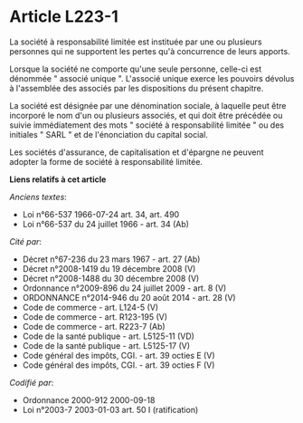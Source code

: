 # Article L223-1

La société à responsabilité limitée est instituée par une ou plusieurs personnes qui ne supportent les pertes qu'à
concurrence de leurs apports.

Lorsque la société ne comporte qu'une seule personne, celle-ci est dénommée " associé unique ". L'associé unique exerce les
pouvoirs dévolus à l'assemblée des associés par les dispositions du présent chapitre.

La société est désignée par une dénomination sociale, à laquelle peut être incorporé le nom d'un ou plusieurs associés, et
qui doit être précédée ou suivie immédiatement des mots " société à responsabilité limitée " ou des initiales " SARL " et de
l'énonciation du capital social.

Les sociétés d'assurance, de capitalisation et d'épargne ne peuvent adopter la forme de société à responsabilité limitée.

**Liens relatifs à cet article**

_Anciens textes_:

  - Loi n°66-537 1966-07-24 art. 34, art. 490
  - Loi n°66-537 du 24 juillet 1966 - art. 34 (Ab)

_Cité par_:

  - Décret n°67-236 du 23 mars 1967 - art. 27 (Ab)
  - Décret n°2008-1419 du 19 décembre 2008 (V)
  - Décret n°2008-1488 du 30 décembre 2008 (V)
  - Ordonnance n°2009-896 du 24 juillet 2009 - art. 8 (V)
  - ORDONNANCE n°2014-946 du 20 août 2014 - art. 28 (V)
  - Code de commerce - art. L124-5 (V)
  - Code de commerce - art. R123-195 (V)
  - Code de commerce - art. R223-7 (Ab)
  - Code de la santé publique - art. L5125-11 (VD)
  - Code de la santé publique - art. L5125-17 (V)
  - Code général des impôts, CGI. - art. 39 octies E (V)
  - Code général des impôts, CGI. - art. 39 octies F (V)

_Codifié par_:

  - Ordonnance 2000-912 2000-09-18
  - Loi n°2003-7 2003-01-03 art. 50 I (ratification)
